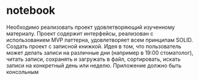 # notebook
Необходимо реализовать проект удовлетворяющий изученному материалу. Проект содержит интерфейсы, реализован с использованием MVP паттерна,
удовлетворяет всем принципам SOLID. Создать проект с записной книжкой. Идея в том, что пользователь может делать записи на различные дни 
(например в 19:00 стоматолог), читать записи, сохранять и загружать в файл, сортировать, искать записи на конкретный день или неделю.
Приложение должно быть консольным
